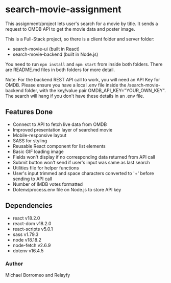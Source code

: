 # search-movie-assignment

This assignment/project lets user's search for a movie by title. It sends a request to OMDB API to get the movie data and poster image.

This is a Full-Stack project, so there is a client folder and server folder:

- search-movie-ui (built in React)
- search-movie-backend (built in Node.js)

You need to run `npm install` and `npm start` from inside both folders.
There are README.md files in both folders for more detail.

Note: For the backend REST API call to work, you will need an API Key for OMDB. Please ensure you have a local .env file inside the /search-movie-backend folder, with the key/value pair OMDB_API_KEY="YOUR_OWN_KEY". The search will hang if you don't have these details in an .env file.

## Features Done

- Connect to API to fetch live data from OMDB
- Improved presentation layer of searched movie
- Mobile-responsive layout
- SASS for styling
- Reusable React component for list elements
- Basic GIF loading image
- Fields won't display if no corresponding data returned from API call
- Submit button won't send if user's input was same as last search
- Utilities file for helper functions
- User's input trimmed and space characters converted to '+' before sending to API call
- Number of IMDB votes formatted
- Dotenv/process.env file on Node.js to store API key

## Dependencies

- react v18.2.0
- react-dom v18.2.0
- react-scripts v5.0.1
- sass v1.79.3
- node v18.18.2
- node-fetch v2.6.9
- dotenv v16.4.5

### Author

Michael Borromeo and Relayfy
